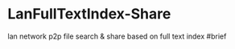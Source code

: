 LanFullTextIndex-Share
======================
lan network p2p file search &amp; share based on full text index 
#brief

